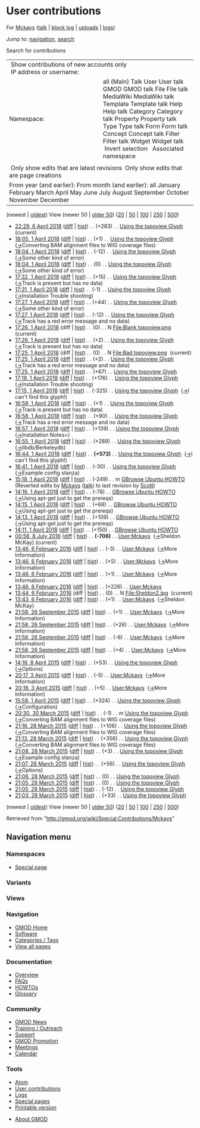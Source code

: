 <div id="mw-page-base" class="noprint">

</div>

<div id="mw-head-base" class="noprint">

</div>

<div id="content" class="mw-body" role="main">

<span id="top"></span>

<div id="mw-js-message" style="display:none;">

</div>



# <span dir="auto">User contributions</span>

<div id="bodyContent">

<div id="contentSub">

For [Mckays](/wiki/User:Mckays "User:Mckays") (<a
href="/mediawiki/index.php?title=User_talk:Mckays&amp;action=edit&amp;redlink=1"
class="new" title="User talk:Mckays (page does not exist)">talk</a> \|
[block
log](/mediawiki/index.php?title=Special:Log/block&page=User%3AMckays "Special:Log/block")
\| [uploads](/wiki/Special:ListFiles/Mckays "Special:ListFiles/Mckays")
\| [logs](/wiki/Special:Log/Mckays "Special:Log/Mckays"))

</div>

<div id="jump-to-nav" class="mw-jump">

Jump to: [navigation](#mw-navigation), [search](#p-search)

</div>

<div id="mw-content-text">

Search for contributions

<table class="mw-contributions-table">
<colgroup>
<col style="width: 50%" />
<col style="width: 50%" />
</colgroup>
<tbody>
<tr class="odd">
<td colspan="2"> Show contributions of new accounts only<br />
 IP address or username:</td>
</tr>
<tr class="even">
<td class="mw-label">Namespace:</td>
<td>all (Main) Talk User User talk GMOD GMOD talk File File talk
MediaWiki MediaWiki talk Template Template talk Help Help talk Category
Category talk Property Property talk Type Type talk Form Form talk
Concept Concept talk Filter Filter talk Widget Widget talk  
 Invert selection 
 Associated namespace </td>
</tr>
<tr class="odd">
<td colspan="2"></td>
</tr>
<tr class="even">
<td colspan="2"> Only show edits that are latest revisions
 Only show edits that are page creations</td>
</tr>
<tr class="odd">
<td colspan="2">From year (and earlier): From month (and earlier): all
January February March April May June July August September October
November December</td>
</tr>
</tbody>
</table>

(newest \| <a
href="/mediawiki/index.php?title=Special:Contributions/Mckays&amp;dir=prev&amp;target=Mckays"
class="mw-lastlink" rel="last"
title="Special:Contributions/Mckays">oldest</a>) View (newer 50 \| <a
href="/mediawiki/index.php?title=Special:Contributions/Mckays&amp;offset=20150328210333&amp;target=Mckays"
class="mw-nextlink" rel="next"
title="Special:Contributions/Mckays">older 50</a>) (<a
href="/mediawiki/index.php?title=Special:Contributions/Mckays&amp;offset=&amp;limit=20&amp;target=Mckays"
class="mw-numlink" title="Special:Contributions/Mckays">20</a> \| <a
href="/mediawiki/index.php?title=Special:Contributions/Mckays&amp;offset=&amp;limit=50&amp;target=Mckays"
class="mw-numlink" title="Special:Contributions/Mckays">50</a> \| <a
href="/mediawiki/index.php?title=Special:Contributions/Mckays&amp;offset=&amp;limit=100&amp;target=Mckays"
class="mw-numlink" title="Special:Contributions/Mckays">100</a> \| <a
href="/mediawiki/index.php?title=Special:Contributions/Mckays&amp;offset=&amp;limit=250&amp;target=Mckays"
class="mw-numlink" title="Special:Contributions/Mckays">250</a> \| <a
href="/mediawiki/index.php?title=Special:Contributions/Mckays&amp;offset=&amp;limit=500&amp;target=Mckays"
class="mw-numlink" title="Special:Contributions/Mckays">500</a>)

- <a
  href="/mediawiki/index.php?title=Using_the_topoview_Glyph&amp;oldid=27656"
  class="mw-changeslist-date" title="Using the topoview Glyph">22:29, 6
  April 2018</a>
  ([diff](/mediawiki/index.php?title=Using_the_topoview_Glyph&diff=prev&oldid=27656 "Using the topoview Glyph")
  \|
  [hist](/mediawiki/index.php?title=Using_the_topoview_Glyph&action=history "Using the topoview Glyph"))
  <span class="mw-changeslist-separator">. .</span>
  <span class="mw-plusminus-pos" dir="ltr"
  title="62,887 bytes after change">(+283)</span>‎
  <span class="mw-changeslist-separator">. .</span>
  <a href="/wiki/Using_the_topoview_Glyph" class="mw-contributions-title"
  title="Using the topoview Glyph">Using the topoview Glyph</a> ‎
  <span class="mw-uctop">(current)</span>
- <a
  href="/mediawiki/index.php?title=Using_the_topoview_Glyph&amp;oldid=27655"
  class="mw-changeslist-date" title="Using the topoview Glyph">18:05, 1
  April 2018</a>
  ([diff](/mediawiki/index.php?title=Using_the_topoview_Glyph&diff=prev&oldid=27655 "Using the topoview Glyph")
  \|
  [hist](/mediawiki/index.php?title=Using_the_topoview_Glyph&action=history "Using the topoview Glyph"))
  <span class="mw-changeslist-separator">. .</span>
  <span class="mw-plusminus-pos" dir="ltr"
  title="62,604 bytes after change">(+1)</span>‎
  <span class="mw-changeslist-separator">. .</span>
  <a href="/wiki/Using_the_topoview_Glyph" class="mw-contributions-title"
  title="Using the topoview Glyph">Using the topoview Glyph</a> ‎
  <span class="comment">([→](/wiki/Using_the_topoview_Glyph#Converting_BAM_alignment_files_to_WIG_coverage_files "Using the topoview Glyph")‎<span dir="auto"><span class="autocomment">Converting
  BAM alignment files to WIG coverage files</span></span>)</span>
- <a
  href="/mediawiki/index.php?title=Using_the_topoview_Glyph&amp;oldid=27654"
  class="mw-changeslist-date" title="Using the topoview Glyph">18:04, 1
  April 2018</a>
  ([diff](/mediawiki/index.php?title=Using_the_topoview_Glyph&diff=prev&oldid=27654 "Using the topoview Glyph")
  \|
  [hist](/mediawiki/index.php?title=Using_the_topoview_Glyph&action=history "Using the topoview Glyph"))
  <span class="mw-changeslist-separator">. .</span>
  <span class="mw-plusminus-neg" dir="ltr"
  title="62,603 bytes after change">(-12)</span>‎
  <span class="mw-changeslist-separator">. .</span>
  <a href="/wiki/Using_the_topoview_Glyph" class="mw-contributions-title"
  title="Using the topoview Glyph">Using the topoview Glyph</a> ‎
  <span class="comment">([→](/wiki/Using_the_topoview_Glyph#Some_other_kind_of_error "Using the topoview Glyph")‎<span dir="auto"><span class="autocomment">Some
  other kind of error</span></span>)</span>
- <a
  href="/mediawiki/index.php?title=Using_the_topoview_Glyph&amp;oldid=27653"
  class="mw-changeslist-date" title="Using the topoview Glyph">18:04, 1
  April 2018</a>
  ([diff](/mediawiki/index.php?title=Using_the_topoview_Glyph&diff=prev&oldid=27653 "Using the topoview Glyph")
  \|
  [hist](/mediawiki/index.php?title=Using_the_topoview_Glyph&action=history "Using the topoview Glyph"))
  <span class="mw-changeslist-separator">. .</span>
  <span class="mw-plusminus-null" dir="ltr"
  title="62,615 bytes after change">(0)</span>‎
  <span class="mw-changeslist-separator">. .</span>
  <a href="/wiki/Using_the_topoview_Glyph" class="mw-contributions-title"
  title="Using the topoview Glyph">Using the topoview Glyph</a> ‎
  <span class="comment">([→](/wiki/Using_the_topoview_Glyph#Some_other_kind_of_error "Using the topoview Glyph")‎<span dir="auto"><span class="autocomment">Some
  other kind of error</span></span>)</span>
- <a
  href="/mediawiki/index.php?title=Using_the_topoview_Glyph&amp;oldid=27652"
  class="mw-changeslist-date" title="Using the topoview Glyph">17:32, 1
  April 2018</a>
  ([diff](/mediawiki/index.php?title=Using_the_topoview_Glyph&diff=prev&oldid=27652 "Using the topoview Glyph")
  \|
  [hist](/mediawiki/index.php?title=Using_the_topoview_Glyph&action=history "Using the topoview Glyph"))
  <span class="mw-changeslist-separator">. .</span>
  <span class="mw-plusminus-pos" dir="ltr"
  title="62,615 bytes after change">(+15)</span>‎
  <span class="mw-changeslist-separator">. .</span>
  <a href="/wiki/Using_the_topoview_Glyph" class="mw-contributions-title"
  title="Using the topoview Glyph">Using the topoview Glyph</a> ‎
  <span class="comment">([→](/wiki/Using_the_topoview_Glyph#Track_is_present_but_has_no_data "Using the topoview Glyph")‎<span dir="auto"><span class="autocomment">Track
  is present but has no data</span></span>)</span>
- <a
  href="/mediawiki/index.php?title=Using_the_topoview_Glyph&amp;oldid=27651"
  class="mw-changeslist-date" title="Using the topoview Glyph">17:31, 1
  April 2018</a>
  ([diff](/mediawiki/index.php?title=Using_the_topoview_Glyph&diff=prev&oldid=27651 "Using the topoview Glyph")
  \|
  [hist](/mediawiki/index.php?title=Using_the_topoview_Glyph&action=history "Using the topoview Glyph"))
  <span class="mw-changeslist-separator">. .</span>
  <span class="mw-plusminus-neg" dir="ltr"
  title="62,600 bytes after change">(-1)</span>‎
  <span class="mw-changeslist-separator">. .</span>
  <a href="/wiki/Using_the_topoview_Glyph" class="mw-contributions-title"
  title="Using the topoview Glyph">Using the topoview Glyph</a> ‎
  <span class="comment">([→](/wiki/Using_the_topoview_Glyph#Installation_Trouble_shooting "Using the topoview Glyph")‎<span dir="auto"><span class="autocomment">Installation
  Trouble shooting</span></span>)</span>
- <a
  href="/mediawiki/index.php?title=Using_the_topoview_Glyph&amp;oldid=27650"
  class="mw-changeslist-date" title="Using the topoview Glyph">17:27, 1
  April 2018</a>
  ([diff](/mediawiki/index.php?title=Using_the_topoview_Glyph&diff=prev&oldid=27650 "Using the topoview Glyph")
  \|
  [hist](/mediawiki/index.php?title=Using_the_topoview_Glyph&action=history "Using the topoview Glyph"))
  <span class="mw-changeslist-separator">. .</span>
  <span class="mw-plusminus-pos" dir="ltr"
  title="62,601 bytes after change">(+44)</span>‎
  <span class="mw-changeslist-separator">. .</span>
  <a href="/wiki/Using_the_topoview_Glyph" class="mw-contributions-title"
  title="Using the topoview Glyph">Using the topoview Glyph</a> ‎
  <span class="comment">([→](/wiki/Using_the_topoview_Glyph#Some_other_kind_of_error "Using the topoview Glyph")‎<span dir="auto"><span class="autocomment">Some
  other kind of error</span></span>)</span>
- <a
  href="/mediawiki/index.php?title=Using_the_topoview_Glyph&amp;oldid=27649"
  class="mw-changeslist-date" title="Using the topoview Glyph">17:27, 1
  April 2018</a>
  ([diff](/mediawiki/index.php?title=Using_the_topoview_Glyph&diff=prev&oldid=27649 "Using the topoview Glyph")
  \|
  [hist](/mediawiki/index.php?title=Using_the_topoview_Glyph&action=history "Using the topoview Glyph"))
  <span class="mw-changeslist-separator">. .</span>
  <span class="mw-plusminus-neg" dir="ltr"
  title="62,557 bytes after change">(-12)</span>‎
  <span class="mw-changeslist-separator">. .</span>
  <a href="/wiki/Using_the_topoview_Glyph" class="mw-contributions-title"
  title="Using the topoview Glyph">Using the topoview Glyph</a> ‎
  <span class="comment">([→](/wiki/Using_the_topoview_Glyph#Track_has_a_red_error_message_and_no_data "Using the topoview Glyph")‎<span dir="auto"><span class="autocomment">Track
  has a red error message and no data</span></span>)</span>
- <a
  href="/mediawiki/index.php?title=File:Blank_topoview.png&amp;oldid=27648"
  class="mw-changeslist-date" title="File:Blank topoview.png">17:26, 1
  April 2018</a> (diff \|
  [hist](/mediawiki/index.php?title=File:Blank_topoview.png&action=history "File:Blank topoview.png"))
  <span class="mw-changeslist-separator">. .</span>
  <span class="mw-plusminus-null" dir="ltr"
  title="0 bytes after change">(0)</span>‎
  <span class="mw-changeslist-separator">. .</span> N
  <a href="/wiki/File:Blank_topoview.png" class="mw-contributions-title"
  title="File:Blank topoview.png">File:Blank topoview.png</a> ‎
  <span class="mw-uctop">(current)</span>
- <a
  href="/mediawiki/index.php?title=Using_the_topoview_Glyph&amp;oldid=27647"
  class="mw-changeslist-date" title="Using the topoview Glyph">17:26, 1
  April 2018</a>
  ([diff](/mediawiki/index.php?title=Using_the_topoview_Glyph&diff=prev&oldid=27647 "Using the topoview Glyph")
  \|
  [hist](/mediawiki/index.php?title=Using_the_topoview_Glyph&action=history "Using the topoview Glyph"))
  <span class="mw-changeslist-separator">. .</span>
  <span class="mw-plusminus-pos" dir="ltr"
  title="62,569 bytes after change">(+2)</span>‎
  <span class="mw-changeslist-separator">. .</span>
  <a href="/wiki/Using_the_topoview_Glyph" class="mw-contributions-title"
  title="Using the topoview Glyph">Using the topoview Glyph</a> ‎
  <span class="comment">([→](/wiki/Using_the_topoview_Glyph#Track_is_present_but_has_no_data "Using the topoview Glyph")‎<span dir="auto"><span class="autocomment">Track
  is present but has no data</span></span>)</span>
- <a
  href="/mediawiki/index.php?title=File:Bad_topoview.png&amp;oldid=27646"
  class="mw-changeslist-date" title="File:Bad topoview.png">17:25, 1 April
  2018</a> (diff \|
  [hist](/mediawiki/index.php?title=File:Bad_topoview.png&action=history "File:Bad topoview.png"))
  <span class="mw-changeslist-separator">. .</span>
  <span class="mw-plusminus-null" dir="ltr"
  title="0 bytes after change">(0)</span>‎
  <span class="mw-changeslist-separator">. .</span> N
  <a href="/wiki/File:Bad_topoview.png" class="mw-contributions-title"
  title="File:Bad topoview.png">File:Bad topoview.png</a> ‎
  <span class="mw-uctop">(current)</span>
- <a
  href="/mediawiki/index.php?title=Using_the_topoview_Glyph&amp;oldid=27645"
  class="mw-changeslist-date" title="Using the topoview Glyph">17:25, 1
  April 2018</a>
  ([diff](/mediawiki/index.php?title=Using_the_topoview_Glyph&diff=prev&oldid=27645 "Using the topoview Glyph")
  \|
  [hist](/mediawiki/index.php?title=Using_the_topoview_Glyph&action=history "Using the topoview Glyph"))
  <span class="mw-changeslist-separator">. .</span>
  <span class="mw-plusminus-pos" dir="ltr"
  title="62,567 bytes after change">(+2)</span>‎
  <span class="mw-changeslist-separator">. .</span>
  <a href="/wiki/Using_the_topoview_Glyph" class="mw-contributions-title"
  title="Using the topoview Glyph">Using the topoview Glyph</a> ‎
  <span class="comment">([→](/wiki/Using_the_topoview_Glyph#Track_has_a_red_error_message_and_no_data "Using the topoview Glyph")‎<span dir="auto"><span class="autocomment">Track
  has a red error message and no data</span></span>)</span>
- <a
  href="/mediawiki/index.php?title=Using_the_topoview_Glyph&amp;oldid=27644"
  class="mw-changeslist-date" title="Using the topoview Glyph">17:25, 1
  April 2018</a>
  ([diff](/mediawiki/index.php?title=Using_the_topoview_Glyph&diff=prev&oldid=27644 "Using the topoview Glyph")
  \|
  [hist](/mediawiki/index.php?title=Using_the_topoview_Glyph&action=history "Using the topoview Glyph"))
  <span class="mw-changeslist-separator">. .</span>
  <span class="mw-plusminus-pos" dir="ltr"
  title="62,565 bytes after change">(+67)</span>‎
  <span class="mw-changeslist-separator">. .</span>
  <a href="/wiki/Using_the_topoview_Glyph" class="mw-contributions-title"
  title="Using the topoview Glyph">Using the topoview Glyph</a> ‎
- <a
  href="/mediawiki/index.php?title=Using_the_topoview_Glyph&amp;oldid=27643"
  class="mw-changeslist-date" title="Using the topoview Glyph">17:19, 1
  April 2018</a>
  ([diff](/mediawiki/index.php?title=Using_the_topoview_Glyph&diff=prev&oldid=27643 "Using the topoview Glyph")
  \|
  [hist](/mediawiki/index.php?title=Using_the_topoview_Glyph&action=history "Using the topoview Glyph"))
  <span class="mw-changeslist-separator">. .</span>
  <span class="mw-plusminus-pos" dir="ltr"
  title="62,498 bytes after change">(+176)</span>‎
  <span class="mw-changeslist-separator">. .</span>
  <a href="/wiki/Using_the_topoview_Glyph" class="mw-contributions-title"
  title="Using the topoview Glyph">Using the topoview Glyph</a> ‎
  <span class="comment">([→](/wiki/Using_the_topoview_Glyph#Installation_Trouble_shooting "Using the topoview Glyph")‎<span dir="auto"><span class="autocomment">Installation
  Trouble shooting</span></span>)</span>
- <a
  href="/mediawiki/index.php?title=Using_the_topoview_Glyph&amp;oldid=27642"
  class="mw-changeslist-date" title="Using the topoview Glyph">17:15, 1
  April 2018</a>
  ([diff](/mediawiki/index.php?title=Using_the_topoview_Glyph&diff=prev&oldid=27642 "Using the topoview Glyph")
  \|
  [hist](/mediawiki/index.php?title=Using_the_topoview_Glyph&action=history "Using the topoview Glyph"))
  <span class="mw-changeslist-separator">. .</span>
  <span class="mw-plusminus-neg" dir="ltr"
  title="62,322 bytes after change">(-325)</span>‎
  <span class="mw-changeslist-separator">. .</span>
  <a href="/wiki/Using_the_topoview_Glyph" class="mw-contributions-title"
  title="Using the topoview Glyph">Using the topoview Glyph</a> ‎
  <span class="comment">([→](/wiki/Using_the_topoview_Glyph#I_can.27t_find_this_glyph.21 "Using the topoview Glyph")‎<span dir="auto"><span class="autocomment">I
  can't find this glyph!</span></span>)</span>
- <a
  href="/mediawiki/index.php?title=Using_the_topoview_Glyph&amp;oldid=27641"
  class="mw-changeslist-date" title="Using the topoview Glyph">16:59, 1
  April 2018</a>
  ([diff](/mediawiki/index.php?title=Using_the_topoview_Glyph&diff=prev&oldid=27641 "Using the topoview Glyph")
  \|
  [hist](/mediawiki/index.php?title=Using_the_topoview_Glyph&action=history "Using the topoview Glyph"))
  <span class="mw-changeslist-separator">. .</span>
  <span class="mw-plusminus-pos" dir="ltr"
  title="62,647 bytes after change">(+1)</span>‎
  <span class="mw-changeslist-separator">. .</span>
  <a href="/wiki/Using_the_topoview_Glyph" class="mw-contributions-title"
  title="Using the topoview Glyph">Using the topoview Glyph</a> ‎
  <span class="comment">([→](/wiki/Using_the_topoview_Glyph#Track_is_present_but_has_no_data "Using the topoview Glyph")‎<span dir="auto"><span class="autocomment">Track
  is present but has no data</span></span>)</span>
- <a
  href="/mediawiki/index.php?title=Using_the_topoview_Glyph&amp;oldid=27640"
  class="mw-changeslist-date" title="Using the topoview Glyph">16:58, 1
  April 2018</a>
  ([diff](/mediawiki/index.php?title=Using_the_topoview_Glyph&diff=prev&oldid=27640 "Using the topoview Glyph")
  \|
  [hist](/mediawiki/index.php?title=Using_the_topoview_Glyph&action=history "Using the topoview Glyph"))
  <span class="mw-changeslist-separator">. .</span>
  <span class="mw-plusminus-pos" dir="ltr"
  title="62,646 bytes after change">(+90)</span>‎
  <span class="mw-changeslist-separator">. .</span>
  <a href="/wiki/Using_the_topoview_Glyph" class="mw-contributions-title"
  title="Using the topoview Glyph">Using the topoview Glyph</a> ‎
  <span class="comment">([→](/wiki/Using_the_topoview_Glyph#Track_has_a_red_error_message_and_no_data "Using the topoview Glyph")‎<span dir="auto"><span class="autocomment">Track
  has a red error message and no data</span></span>)</span>
- <a
  href="/mediawiki/index.php?title=Using_the_topoview_Glyph&amp;oldid=27639"
  class="mw-changeslist-date" title="Using the topoview Glyph">16:57, 1
  April 2018</a>
  ([diff](/mediawiki/index.php?title=Using_the_topoview_Glyph&diff=prev&oldid=27639 "Using the topoview Glyph")
  \|
  [hist](/mediawiki/index.php?title=Using_the_topoview_Glyph&action=history "Using the topoview Glyph"))
  <span class="mw-changeslist-separator">. .</span>
  <span class="mw-plusminus-pos" dir="ltr"
  title="62,556 bytes after change">(+139)</span>‎
  <span class="mw-changeslist-separator">. .</span>
  <a href="/wiki/Using_the_topoview_Glyph" class="mw-contributions-title"
  title="Using the topoview Glyph">Using the topoview Glyph</a> ‎
  <span class="comment">([→](/wiki/Using_the_topoview_Glyph#Installation_Notes.3D "Using the topoview Glyph")‎<span dir="auto"><span class="autocomment">Installation
  Notes=</span></span>)</span>
- <a
  href="/mediawiki/index.php?title=Using_the_topoview_Glyph&amp;oldid=27638"
  class="mw-changeslist-date" title="Using the topoview Glyph">16:55, 1
  April 2018</a>
  ([diff](/mediawiki/index.php?title=Using_the_topoview_Glyph&diff=prev&oldid=27638 "Using the topoview Glyph")
  \|
  [hist](/mediawiki/index.php?title=Using_the_topoview_Glyph&action=history "Using the topoview Glyph"))
  <span class="mw-changeslist-separator">. .</span>
  <span class="mw-plusminus-pos" dir="ltr"
  title="62,417 bytes after change">(+289)</span>‎
  <span class="mw-changeslist-separator">. .</span>
  <a href="/wiki/Using_the_topoview_Glyph" class="mw-contributions-title"
  title="Using the topoview Glyph">Using the topoview Glyph</a> ‎
  <span class="comment">([→](/wiki/Using_the_topoview_Glyph#libdb.2FBerkeleydb "Using the topoview Glyph")‎<span dir="auto"><span class="autocomment">libdb/Berkeleydb</span></span>)</span>
- <a
  href="/mediawiki/index.php?title=Using_the_topoview_Glyph&amp;oldid=27637"
  class="mw-changeslist-date" title="Using the topoview Glyph">16:44, 1
  April 2018</a>
  ([diff](/mediawiki/index.php?title=Using_the_topoview_Glyph&diff=prev&oldid=27637 "Using the topoview Glyph")
  \|
  [hist](/mediawiki/index.php?title=Using_the_topoview_Glyph&action=history "Using the topoview Glyph"))
  <span class="mw-changeslist-separator">. .</span> **(+573)**‎
  <span class="mw-changeslist-separator">. .</span>
  <a href="/wiki/Using_the_topoview_Glyph" class="mw-contributions-title"
  title="Using the topoview Glyph">Using the topoview Glyph</a> ‎
  <span class="comment">([→](/wiki/Using_the_topoview_Glyph#I_can.27t_find_this_glyph.21 "Using the topoview Glyph")‎<span dir="auto"><span class="autocomment">I
  can't find this glyph!</span></span>)</span>
- <a
  href="/mediawiki/index.php?title=Using_the_topoview_Glyph&amp;oldid=27636"
  class="mw-changeslist-date" title="Using the topoview Glyph">16:41, 1
  April 2018</a>
  ([diff](/mediawiki/index.php?title=Using_the_topoview_Glyph&diff=prev&oldid=27636 "Using the topoview Glyph")
  \|
  [hist](/mediawiki/index.php?title=Using_the_topoview_Glyph&action=history "Using the topoview Glyph"))
  <span class="mw-changeslist-separator">. .</span>
  <span class="mw-plusminus-neg" dir="ltr"
  title="61,555 bytes after change">(-30)</span>‎
  <span class="mw-changeslist-separator">. .</span>
  <a href="/wiki/Using_the_topoview_Glyph" class="mw-contributions-title"
  title="Using the topoview Glyph">Using the topoview Glyph</a> ‎
  <span class="comment">([→](/wiki/Using_the_topoview_Glyph#Example_config_stanza "Using the topoview Glyph")‎<span dir="auto"><span class="autocomment">Example
  config stanza</span></span>)</span>
- <a
  href="/mediawiki/index.php?title=GBrowse_Ubuntu_HOWTO&amp;oldid=27635"
  class="mw-changeslist-date" title="GBrowse Ubuntu HOWTO">15:18, 1 April
  2018</a>
  ([diff](/mediawiki/index.php?title=GBrowse_Ubuntu_HOWTO&diff=prev&oldid=27635 "GBrowse Ubuntu HOWTO")
  \|
  [hist](/mediawiki/index.php?title=GBrowse_Ubuntu_HOWTO&action=history "GBrowse Ubuntu HOWTO"))
  <span class="mw-changeslist-separator">. .</span>
  <span class="mw-plusminus-neg" dir="ltr"
  title="7,741 bytes after change">(-249)</span>‎
  <span class="mw-changeslist-separator">. .</span> m
  <a href="/wiki/GBrowse_Ubuntu_HOWTO" class="mw-contributions-title"
  title="GBrowse Ubuntu HOWTO">GBrowse Ubuntu HOWTO</a> ‎
  <span class="comment">(Reverted edits by
  [Mckays](/wiki/Special:Contributions/Mckays "Special:Contributions/Mckays")
  (<a
  href="/mediawiki/index.php?title=User_talk:Mckays&amp;action=edit&amp;redlink=1"
  class="new" title="User talk:Mckays (page does not exist)">talk</a>)
  to last revision by [Scott](/wiki/User:Scott "User:Scott"))</span>
- <a
  href="/mediawiki/index.php?title=GBrowse_Ubuntu_HOWTO&amp;oldid=27634"
  class="mw-changeslist-date" title="GBrowse Ubuntu HOWTO">14:16, 1 April
  2018</a>
  ([diff](/mediawiki/index.php?title=GBrowse_Ubuntu_HOWTO&diff=prev&oldid=27634 "GBrowse Ubuntu HOWTO")
  \|
  [hist](/mediawiki/index.php?title=GBrowse_Ubuntu_HOWTO&action=history "GBrowse Ubuntu HOWTO"))
  <span class="mw-changeslist-separator">. .</span>
  <span class="mw-plusminus-neg" dir="ltr"
  title="7,990 bytes after change">(-78)</span>‎
  <span class="mw-changeslist-separator">. .</span>
  <a href="/wiki/GBrowse_Ubuntu_HOWTO" class="mw-contributions-title"
  title="GBrowse Ubuntu HOWTO">GBrowse Ubuntu HOWTO</a> ‎
  <span class="comment">([→](/wiki/GBrowse_Ubuntu_HOWTO#Using_apt-get_just_to_get_the_prereqs "GBrowse Ubuntu HOWTO")‎<span dir="auto"><span class="autocomment">Using
  apt-get just to get the prereqs</span></span>)</span>
- <a
  href="/mediawiki/index.php?title=GBrowse_Ubuntu_HOWTO&amp;oldid=27633"
  class="mw-changeslist-date" title="GBrowse Ubuntu HOWTO">14:15, 1 April
  2018</a>
  ([diff](/mediawiki/index.php?title=GBrowse_Ubuntu_HOWTO&diff=prev&oldid=27633 "GBrowse Ubuntu HOWTO")
  \|
  [hist](/mediawiki/index.php?title=GBrowse_Ubuntu_HOWTO&action=history "GBrowse Ubuntu HOWTO"))
  <span class="mw-changeslist-separator">. .</span>
  <span class="mw-plusminus-pos" dir="ltr"
  title="8,068 bytes after change">(+68)</span>‎
  <span class="mw-changeslist-separator">. .</span>
  <a href="/wiki/GBrowse_Ubuntu_HOWTO" class="mw-contributions-title"
  title="GBrowse Ubuntu HOWTO">GBrowse Ubuntu HOWTO</a> ‎
  <span class="comment">([→](/wiki/GBrowse_Ubuntu_HOWTO#Using_apt-get_just_to_get_the_prereqs "GBrowse Ubuntu HOWTO")‎<span dir="auto"><span class="autocomment">Using
  apt-get just to get the prereqs</span></span>)</span>
- <a
  href="/mediawiki/index.php?title=GBrowse_Ubuntu_HOWTO&amp;oldid=27632"
  class="mw-changeslist-date" title="GBrowse Ubuntu HOWTO">14:13, 1 April
  2018</a>
  ([diff](/mediawiki/index.php?title=GBrowse_Ubuntu_HOWTO&diff=prev&oldid=27632 "GBrowse Ubuntu HOWTO")
  \|
  [hist](/mediawiki/index.php?title=GBrowse_Ubuntu_HOWTO&action=history "GBrowse Ubuntu HOWTO"))
  <span class="mw-changeslist-separator">. .</span>
  <span class="mw-plusminus-pos" dir="ltr"
  title="8,000 bytes after change">(+109)</span>‎
  <span class="mw-changeslist-separator">. .</span>
  <a href="/wiki/GBrowse_Ubuntu_HOWTO" class="mw-contributions-title"
  title="GBrowse Ubuntu HOWTO">GBrowse Ubuntu HOWTO</a> ‎
  <span class="comment">([→](/wiki/GBrowse_Ubuntu_HOWTO#Using_apt-get_just_to_get_the_prereqs "GBrowse Ubuntu HOWTO")‎<span dir="auto"><span class="autocomment">Using
  apt-get just to get the prereqs</span></span>)</span>
- <a
  href="/mediawiki/index.php?title=GBrowse_Ubuntu_HOWTO&amp;oldid=27631"
  class="mw-changeslist-date" title="GBrowse Ubuntu HOWTO">14:11, 1 April
  2018</a>
  ([diff](/mediawiki/index.php?title=GBrowse_Ubuntu_HOWTO&diff=prev&oldid=27631 "GBrowse Ubuntu HOWTO")
  \|
  [hist](/mediawiki/index.php?title=GBrowse_Ubuntu_HOWTO&action=history "GBrowse Ubuntu HOWTO"))
  <span class="mw-changeslist-separator">. .</span>
  <span class="mw-plusminus-pos" dir="ltr"
  title="7,891 bytes after change">(+150)</span>‎
  <span class="mw-changeslist-separator">. .</span>
  <a href="/wiki/GBrowse_Ubuntu_HOWTO" class="mw-contributions-title"
  title="GBrowse Ubuntu HOWTO">GBrowse Ubuntu HOWTO</a> ‎
- <a href="/mediawiki/index.php?title=User:Mckays&amp;oldid=27229"
  class="mw-changeslist-date" title="User:Mckays">00:58, 8 July 2016</a>
  ([diff](/mediawiki/index.php?title=User:Mckays&diff=prev&oldid=27229 "User:Mckays")
  \|
  [hist](/mediawiki/index.php?title=User:Mckays&action=history "User:Mckays"))
  <span class="mw-changeslist-separator">. .</span> **(-706)**‎
  <span class="mw-changeslist-separator">. .</span>
  <a href="/wiki/User:Mckays" class="mw-contributions-title"
  title="User:Mckays">User:Mckays</a> ‎
  <span class="comment">([→](/wiki/User:Mckays#Sheldon_McKay "User:Mckays")‎<span dir="auto"><span class="autocomment">Sheldon
  McKay</span></span>)</span> <span class="mw-uctop">(current)</span>
- <a href="/mediawiki/index.php?title=User:Mckays&amp;oldid=26859"
  class="mw-changeslist-date" title="User:Mckays">13:46, 6 February
  2016</a>
  ([diff](/mediawiki/index.php?title=User:Mckays&diff=prev&oldid=26859 "User:Mckays")
  \|
  [hist](/mediawiki/index.php?title=User:Mckays&action=history "User:Mckays"))
  <span class="mw-changeslist-separator">. .</span>
  <span class="mw-plusminus-neg" dir="ltr"
  title="2,998 bytes after change">(-3)</span>‎
  <span class="mw-changeslist-separator">. .</span>
  <a href="/wiki/User:Mckays" class="mw-contributions-title"
  title="User:Mckays">User:Mckays</a> ‎
  <span class="comment">([→](/wiki/User:Mckays#More_Information "User:Mckays")‎<span dir="auto"><span class="autocomment">More
  Information</span></span>)</span>
- <a href="/mediawiki/index.php?title=User:Mckays&amp;oldid=26858"
  class="mw-changeslist-date" title="User:Mckays">13:46, 6 February
  2016</a>
  ([diff](/mediawiki/index.php?title=User:Mckays&diff=prev&oldid=26858 "User:Mckays")
  \|
  [hist](/mediawiki/index.php?title=User:Mckays&action=history "User:Mckays"))
  <span class="mw-changeslist-separator">. .</span>
  <span class="mw-plusminus-pos" dir="ltr"
  title="3,001 bytes after change">(+5)</span>‎
  <span class="mw-changeslist-separator">. .</span>
  <a href="/wiki/User:Mckays" class="mw-contributions-title"
  title="User:Mckays">User:Mckays</a> ‎
  <span class="comment">([→](/wiki/User:Mckays#More_Information "User:Mckays")‎<span dir="auto"><span class="autocomment">More
  Information</span></span>)</span>
- <a href="/mediawiki/index.php?title=User:Mckays&amp;oldid=26857"
  class="mw-changeslist-date" title="User:Mckays">13:46, 6 February
  2016</a>
  ([diff](/mediawiki/index.php?title=User:Mckays&diff=prev&oldid=26857 "User:Mckays")
  \|
  [hist](/mediawiki/index.php?title=User:Mckays&action=history "User:Mckays"))
  <span class="mw-changeslist-separator">. .</span>
  <span class="mw-plusminus-pos" dir="ltr"
  title="2,996 bytes after change">(+1)</span>‎
  <span class="mw-changeslist-separator">. .</span>
  <a href="/wiki/User:Mckays" class="mw-contributions-title"
  title="User:Mckays">User:Mckays</a> ‎
  <span class="comment">([→](/wiki/User:Mckays#More_Information "User:Mckays")‎<span dir="auto"><span class="autocomment">More
  Information</span></span>)</span>
- <a href="/mediawiki/index.php?title=User:Mckays&amp;oldid=26856"
  class="mw-changeslist-date" title="User:Mckays">13:46, 6 February
  2016</a>
  ([diff](/mediawiki/index.php?title=User:Mckays&diff=prev&oldid=26856 "User:Mckays")
  \|
  [hist](/mediawiki/index.php?title=User:Mckays&action=history "User:Mckays"))
  <span class="mw-changeslist-separator">. .</span>
  <span class="mw-plusminus-pos" dir="ltr"
  title="2,995 bytes after change">(+226)</span>‎
  <span class="mw-changeslist-separator">. .</span>
  <a href="/wiki/User:Mckays" class="mw-contributions-title"
  title="User:Mckays">User:Mckays</a> ‎
- <a href="/mediawiki/index.php?title=File:Sheldon2.jpg&amp;oldid=26855"
  class="mw-changeslist-date" title="File:Sheldon2.jpg">13:44, 6 February
  2016</a> (diff \|
  [hist](/mediawiki/index.php?title=File:Sheldon2.jpg&action=history "File:Sheldon2.jpg"))
  <span class="mw-changeslist-separator">. .</span>
  <span class="mw-plusminus-null" dir="ltr"
  title="0 bytes after change">(0)</span>‎
  <span class="mw-changeslist-separator">. .</span> N
  <a href="/wiki/File:Sheldon2.jpg" class="mw-contributions-title"
  title="File:Sheldon2.jpg">File:Sheldon2.jpg</a> ‎
  <span class="mw-uctop">(current)</span>
- <a href="/mediawiki/index.php?title=User:Mckays&amp;oldid=26854"
  class="mw-changeslist-date" title="User:Mckays">13:43, 6 February
  2016</a>
  ([diff](/mediawiki/index.php?title=User:Mckays&diff=prev&oldid=26854 "User:Mckays")
  \|
  [hist](/mediawiki/index.php?title=User:Mckays&action=history "User:Mckays"))
  <span class="mw-changeslist-separator">. .</span>
  <span class="mw-plusminus-pos" dir="ltr"
  title="2,769 bytes after change">(+1)</span>‎
  <span class="mw-changeslist-separator">. .</span>
  <a href="/wiki/User:Mckays" class="mw-contributions-title"
  title="User:Mckays">User:Mckays</a> ‎
  <span class="comment">([→](/wiki/User:Mckays#Sheldon_McKay "User:Mckays")‎<span dir="auto"><span class="autocomment">Sheldon
  McKay</span></span>)</span>
- <a href="/mediawiki/index.php?title=User:Mckays&amp;oldid=26770"
  class="mw-changeslist-date" title="User:Mckays">21:58, 26 September
  2015</a>
  ([diff](/mediawiki/index.php?title=User:Mckays&diff=prev&oldid=26770 "User:Mckays")
  \|
  [hist](/mediawiki/index.php?title=User:Mckays&action=history "User:Mckays"))
  <span class="mw-changeslist-separator">. .</span>
  <span class="mw-plusminus-pos" dir="ltr"
  title="2,768 bytes after change">(+1)</span>‎
  <span class="mw-changeslist-separator">. .</span>
  <a href="/wiki/User:Mckays" class="mw-contributions-title"
  title="User:Mckays">User:Mckays</a> ‎
  <span class="comment">([→](/wiki/User:Mckays#More_Information "User:Mckays")‎<span dir="auto"><span class="autocomment">More
  Information</span></span>)</span>
- <a href="/mediawiki/index.php?title=User:Mckays&amp;oldid=26769"
  class="mw-changeslist-date" title="User:Mckays">21:58, 26 September
  2015</a>
  ([diff](/mediawiki/index.php?title=User:Mckays&diff=prev&oldid=26769 "User:Mckays")
  \|
  [hist](/mediawiki/index.php?title=User:Mckays&action=history "User:Mckays"))
  <span class="mw-changeslist-separator">. .</span>
  <span class="mw-plusminus-pos" dir="ltr"
  title="2,767 bytes after change">(+26)</span>‎
  <span class="mw-changeslist-separator">. .</span>
  <a href="/wiki/User:Mckays" class="mw-contributions-title"
  title="User:Mckays">User:Mckays</a> ‎
  <span class="comment">([→](/wiki/User:Mckays#More_Information "User:Mckays")‎<span dir="auto"><span class="autocomment">More
  Information</span></span>)</span>
- <a href="/mediawiki/index.php?title=User:Mckays&amp;oldid=26768"
  class="mw-changeslist-date" title="User:Mckays">21:58, 26 September
  2015</a>
  ([diff](/mediawiki/index.php?title=User:Mckays&diff=prev&oldid=26768 "User:Mckays")
  \|
  [hist](/mediawiki/index.php?title=User:Mckays&action=history "User:Mckays"))
  <span class="mw-changeslist-separator">. .</span>
  <span class="mw-plusminus-neg" dir="ltr"
  title="2,741 bytes after change">(-6)</span>‎
  <span class="mw-changeslist-separator">. .</span>
  <a href="/wiki/User:Mckays" class="mw-contributions-title"
  title="User:Mckays">User:Mckays</a> ‎
  <span class="comment">([→](/wiki/User:Mckays#More_Information "User:Mckays")‎<span dir="auto"><span class="autocomment">More
  Information</span></span>)</span>
- <a href="/mediawiki/index.php?title=User:Mckays&amp;oldid=26767"
  class="mw-changeslist-date" title="User:Mckays">21:58, 26 September
  2015</a>
  ([diff](/mediawiki/index.php?title=User:Mckays&diff=prev&oldid=26767 "User:Mckays")
  \|
  [hist](/mediawiki/index.php?title=User:Mckays&action=history "User:Mckays"))
  <span class="mw-changeslist-separator">. .</span>
  <span class="mw-plusminus-pos" dir="ltr"
  title="2,747 bytes after change">(+4)</span>‎
  <span class="mw-changeslist-separator">. .</span>
  <a href="/wiki/User:Mckays" class="mw-contributions-title"
  title="User:Mckays">User:Mckays</a> ‎
  <span class="comment">([→](/wiki/User:Mckays#More_Information "User:Mckays")‎<span dir="auto"><span class="autocomment">More
  Information</span></span>)</span>
- <a
  href="/mediawiki/index.php?title=Using_the_topoview_Glyph&amp;oldid=26716"
  class="mw-changeslist-date" title="Using the topoview Glyph">14:16, 8
  April 2015</a>
  ([diff](/mediawiki/index.php?title=Using_the_topoview_Glyph&diff=prev&oldid=26716 "Using the topoview Glyph")
  \|
  [hist](/mediawiki/index.php?title=Using_the_topoview_Glyph&action=history "Using the topoview Glyph"))
  <span class="mw-changeslist-separator">. .</span>
  <span class="mw-plusminus-pos" dir="ltr"
  title="61,585 bytes after change">(+53)</span>‎
  <span class="mw-changeslist-separator">. .</span>
  <a href="/wiki/Using_the_topoview_Glyph" class="mw-contributions-title"
  title="Using the topoview Glyph">Using the topoview Glyph</a> ‎
  <span class="comment">([→](/wiki/Using_the_topoview_Glyph#Options "Using the topoview Glyph")‎<span dir="auto"><span class="autocomment">Options</span></span>)</span>
- <a href="/mediawiki/index.php?title=User:Mckays&amp;oldid=26713"
  class="mw-changeslist-date" title="User:Mckays">20:17, 3 April 2015</a>
  ([diff](/mediawiki/index.php?title=User:Mckays&diff=prev&oldid=26713 "User:Mckays")
  \|
  [hist](/mediawiki/index.php?title=User:Mckays&action=history "User:Mckays"))
  <span class="mw-changeslist-separator">. .</span>
  <span class="mw-plusminus-neg" dir="ltr"
  title="2,743 bytes after change">(-5)</span>‎
  <span class="mw-changeslist-separator">. .</span>
  <a href="/wiki/User:Mckays" class="mw-contributions-title"
  title="User:Mckays">User:Mckays</a> ‎
  <span class="comment">([→](/wiki/User:Mckays#More_Information "User:Mckays")‎<span dir="auto"><span class="autocomment">More
  Information</span></span>)</span>
- <a href="/mediawiki/index.php?title=User:Mckays&amp;oldid=26712"
  class="mw-changeslist-date" title="User:Mckays">20:16, 3 April 2015</a>
  ([diff](/mediawiki/index.php?title=User:Mckays&diff=prev&oldid=26712 "User:Mckays")
  \|
  [hist](/mediawiki/index.php?title=User:Mckays&action=history "User:Mckays"))
  <span class="mw-changeslist-separator">. .</span>
  <span class="mw-plusminus-pos" dir="ltr"
  title="2,748 bytes after change">(+5)</span>‎
  <span class="mw-changeslist-separator">. .</span>
  <a href="/wiki/User:Mckays" class="mw-contributions-title"
  title="User:Mckays">User:Mckays</a> ‎
  <span class="comment">([→](/wiki/User:Mckays#More_Information "User:Mckays")‎<span dir="auto"><span class="autocomment">More
  Information</span></span>)</span>
- <a
  href="/mediawiki/index.php?title=Using_the_topoview_Glyph&amp;oldid=26711"
  class="mw-changeslist-date" title="Using the topoview Glyph">15:58, 1
  April 2015</a>
  ([diff](/mediawiki/index.php?title=Using_the_topoview_Glyph&diff=prev&oldid=26711 "Using the topoview Glyph")
  \|
  [hist](/mediawiki/index.php?title=Using_the_topoview_Glyph&action=history "Using the topoview Glyph"))
  <span class="mw-changeslist-separator">. .</span>
  <span class="mw-plusminus-pos" dir="ltr"
  title="61,532 bytes after change">(+324)</span>‎
  <span class="mw-changeslist-separator">. .</span>
  <a href="/wiki/Using_the_topoview_Glyph" class="mw-contributions-title"
  title="Using the topoview Glyph">Using the topoview Glyph</a> ‎
  <span class="comment">([→](/wiki/Using_the_topoview_Glyph#Configuration "Using the topoview Glyph")‎<span dir="auto"><span class="autocomment">Configuration</span></span>)</span>
- <a
  href="/mediawiki/index.php?title=Using_the_topoview_Glyph&amp;oldid=26706"
  class="mw-changeslist-date" title="Using the topoview Glyph">20:30, 30
  March 2015</a>
  ([diff](/mediawiki/index.php?title=Using_the_topoview_Glyph&diff=prev&oldid=26706 "Using the topoview Glyph")
  \|
  [hist](/mediawiki/index.php?title=Using_the_topoview_Glyph&action=history "Using the topoview Glyph"))
  <span class="mw-changeslist-separator">. .</span>
  <span class="mw-plusminus-neg" dir="ltr"
  title="61,208 bytes after change">(-1)</span>‎
  <span class="mw-changeslist-separator">. .</span> m
  <a href="/wiki/Using_the_topoview_Glyph" class="mw-contributions-title"
  title="Using the topoview Glyph">Using the topoview Glyph</a> ‎
  <span class="comment">([→](/wiki/Using_the_topoview_Glyph#Converting_BAM_alignment_files_to_WIG_coverage_files "Using the topoview Glyph")‎<span dir="auto"><span class="autocomment">Converting
  BAM alignment files to WIG coverage files</span></span>)</span>
- <a
  href="/mediawiki/index.php?title=Using_the_topoview_Glyph&amp;oldid=26702"
  class="mw-changeslist-date" title="Using the topoview Glyph">21:16, 28
  March 2015</a>
  ([diff](/mediawiki/index.php?title=Using_the_topoview_Glyph&diff=prev&oldid=26702 "Using the topoview Glyph")
  \|
  [hist](/mediawiki/index.php?title=Using_the_topoview_Glyph&action=history "Using the topoview Glyph"))
  <span class="mw-changeslist-separator">. .</span>
  <span class="mw-plusminus-pos" dir="ltr"
  title="61,209 bytes after change">(+106)</span>‎
  <span class="mw-changeslist-separator">. .</span>
  <a href="/wiki/Using_the_topoview_Glyph" class="mw-contributions-title"
  title="Using the topoview Glyph">Using the topoview Glyph</a> ‎
  <span class="comment">([→](/wiki/Using_the_topoview_Glyph#Converting_BAM_alignment_files_to_WIG_coverage_files "Using the topoview Glyph")‎<span dir="auto"><span class="autocomment">Converting
  BAM alignment files to WIG coverage files</span></span>)</span>
- <a
  href="/mediawiki/index.php?title=Using_the_topoview_Glyph&amp;oldid=26701"
  class="mw-changeslist-date" title="Using the topoview Glyph">21:13, 28
  March 2015</a>
  ([diff](/mediawiki/index.php?title=Using_the_topoview_Glyph&diff=prev&oldid=26701 "Using the topoview Glyph")
  \|
  [hist](/mediawiki/index.php?title=Using_the_topoview_Glyph&action=history "Using the topoview Glyph"))
  <span class="mw-changeslist-separator">. .</span>
  <span class="mw-plusminus-pos" dir="ltr"
  title="61,103 bytes after change">(+356)</span>‎
  <span class="mw-changeslist-separator">. .</span>
  <a href="/wiki/Using_the_topoview_Glyph" class="mw-contributions-title"
  title="Using the topoview Glyph">Using the topoview Glyph</a> ‎
  <span class="comment">([→](/wiki/Using_the_topoview_Glyph#Converting_BAM_alignment_files_to_WIG_coverage_files "Using the topoview Glyph")‎<span dir="auto"><span class="autocomment">Converting
  BAM alignment files to WIG coverage files</span></span>)</span>
- <a
  href="/mediawiki/index.php?title=Using_the_topoview_Glyph&amp;oldid=26700"
  class="mw-changeslist-date" title="Using the topoview Glyph">21:08, 28
  March 2015</a>
  ([diff](/mediawiki/index.php?title=Using_the_topoview_Glyph&diff=prev&oldid=26700 "Using the topoview Glyph")
  \|
  [hist](/mediawiki/index.php?title=Using_the_topoview_Glyph&action=history "Using the topoview Glyph"))
  <span class="mw-changeslist-separator">. .</span>
  <span class="mw-plusminus-pos" dir="ltr"
  title="60,747 bytes after change">(+3)</span>‎
  <span class="mw-changeslist-separator">. .</span>
  <a href="/wiki/Using_the_topoview_Glyph" class="mw-contributions-title"
  title="Using the topoview Glyph">Using the topoview Glyph</a> ‎
  <span class="comment">([→](/wiki/Using_the_topoview_Glyph#Example_config_stanza "Using the topoview Glyph")‎<span dir="auto"><span class="autocomment">Example
  config stanza</span></span>)</span>
- <a
  href="/mediawiki/index.php?title=Using_the_topoview_Glyph&amp;oldid=26699"
  class="mw-changeslist-date" title="Using the topoview Glyph">21:07, 28
  March 2015</a>
  ([diff](/mediawiki/index.php?title=Using_the_topoview_Glyph&diff=prev&oldid=26699 "Using the topoview Glyph")
  \|
  [hist](/mediawiki/index.php?title=Using_the_topoview_Glyph&action=history "Using the topoview Glyph"))
  <span class="mw-changeslist-separator">. .</span>
  <span class="mw-plusminus-pos" dir="ltr"
  title="60,744 bytes after change">(+56)</span>‎
  <span class="mw-changeslist-separator">. .</span>
  <a href="/wiki/Using_the_topoview_Glyph" class="mw-contributions-title"
  title="Using the topoview Glyph">Using the topoview Glyph</a> ‎
  <span class="comment">([→](/wiki/Using_the_topoview_Glyph#Options "Using the topoview Glyph")‎<span dir="auto"><span class="autocomment">Options</span></span>)</span>
- <a
  href="/mediawiki/index.php?title=Using_the_topoview_Glyph&amp;oldid=26698"
  class="mw-changeslist-date" title="Using the topoview Glyph">21:06, 28
  March 2015</a>
  ([diff](/mediawiki/index.php?title=Using_the_topoview_Glyph&diff=prev&oldid=26698 "Using the topoview Glyph")
  \|
  [hist](/mediawiki/index.php?title=Using_the_topoview_Glyph&action=history "Using the topoview Glyph"))
  <span class="mw-changeslist-separator">. .</span>
  <span class="mw-plusminus-null" dir="ltr"
  title="60,688 bytes after change">(0)</span>‎
  <span class="mw-changeslist-separator">. .</span>
  <a href="/wiki/Using_the_topoview_Glyph" class="mw-contributions-title"
  title="Using the topoview Glyph">Using the topoview Glyph</a> ‎
- <a
  href="/mediawiki/index.php?title=Using_the_topoview_Glyph&amp;oldid=26697"
  class="mw-changeslist-date" title="Using the topoview Glyph">21:05, 28
  March 2015</a>
  ([diff](/mediawiki/index.php?title=Using_the_topoview_Glyph&diff=prev&oldid=26697 "Using the topoview Glyph")
  \|
  [hist](/mediawiki/index.php?title=Using_the_topoview_Glyph&action=history "Using the topoview Glyph"))
  <span class="mw-changeslist-separator">. .</span>
  <span class="mw-plusminus-null" dir="ltr"
  title="60,688 bytes after change">(0)</span>‎
  <span class="mw-changeslist-separator">. .</span>
  <a href="/wiki/Using_the_topoview_Glyph" class="mw-contributions-title"
  title="Using the topoview Glyph">Using the topoview Glyph</a> ‎
- <a
  href="/mediawiki/index.php?title=Using_the_topoview_Glyph&amp;oldid=26696"
  class="mw-changeslist-date" title="Using the topoview Glyph">21:05, 28
  March 2015</a>
  ([diff](/mediawiki/index.php?title=Using_the_topoview_Glyph&diff=prev&oldid=26696 "Using the topoview Glyph")
  \|
  [hist](/mediawiki/index.php?title=Using_the_topoview_Glyph&action=history "Using the topoview Glyph"))
  <span class="mw-changeslist-separator">. .</span>
  <span class="mw-plusminus-neg" dir="ltr"
  title="60,688 bytes after change">(-12)</span>‎
  <span class="mw-changeslist-separator">. .</span>
  <a href="/wiki/Using_the_topoview_Glyph" class="mw-contributions-title"
  title="Using the topoview Glyph">Using the topoview Glyph</a> ‎
- <a
  href="/mediawiki/index.php?title=Using_the_topoview_Glyph&amp;oldid=26695"
  class="mw-changeslist-date" title="Using the topoview Glyph">21:03, 28
  March 2015</a>
  ([diff](/mediawiki/index.php?title=Using_the_topoview_Glyph&diff=prev&oldid=26695 "Using the topoview Glyph")
  \|
  [hist](/mediawiki/index.php?title=Using_the_topoview_Glyph&action=history "Using the topoview Glyph"))
  <span class="mw-changeslist-separator">. .</span>
  <span class="mw-plusminus-pos" dir="ltr"
  title="60,700 bytes after change">(+33)</span>‎
  <span class="mw-changeslist-separator">. .</span>
  <a href="/wiki/Using_the_topoview_Glyph" class="mw-contributions-title"
  title="Using the topoview Glyph">Using the topoview Glyph</a> ‎

(newest \| <a
href="/mediawiki/index.php?title=Special:Contributions/Mckays&amp;dir=prev&amp;target=Mckays"
class="mw-lastlink" rel="last"
title="Special:Contributions/Mckays">oldest</a>) View (newer 50 \| <a
href="/mediawiki/index.php?title=Special:Contributions/Mckays&amp;offset=20150328210333&amp;target=Mckays"
class="mw-nextlink" rel="next"
title="Special:Contributions/Mckays">older 50</a>) (<a
href="/mediawiki/index.php?title=Special:Contributions/Mckays&amp;offset=&amp;limit=20&amp;target=Mckays"
class="mw-numlink" title="Special:Contributions/Mckays">20</a> \| <a
href="/mediawiki/index.php?title=Special:Contributions/Mckays&amp;offset=&amp;limit=50&amp;target=Mckays"
class="mw-numlink" title="Special:Contributions/Mckays">50</a> \| <a
href="/mediawiki/index.php?title=Special:Contributions/Mckays&amp;offset=&amp;limit=100&amp;target=Mckays"
class="mw-numlink" title="Special:Contributions/Mckays">100</a> \| <a
href="/mediawiki/index.php?title=Special:Contributions/Mckays&amp;offset=&amp;limit=250&amp;target=Mckays"
class="mw-numlink" title="Special:Contributions/Mckays">250</a> \| <a
href="/mediawiki/index.php?title=Special:Contributions/Mckays&amp;offset=&amp;limit=500&amp;target=Mckays"
class="mw-numlink" title="Special:Contributions/Mckays">500</a>)

</div>

<div class="printfooter">

Retrieved from "<http://gmod.org/wiki/Special:Contributions/Mckays>"

</div>

<div id="catlinks" class="catlinks catlinks-allhidden">

</div>

<div class="visualClear">

</div>

</div>

</div>

<div id="mw-navigation">

## Navigation menu

<div id="mw-head">



<div id="left-navigation">

<div id="p-namespaces" class="vectorTabs" role="navigation"
aria-labelledby="p-namespaces-label">

### Namespaces

- <span id="ca-nstab-special">[Special
  page](/wiki/Special:Contributions/Mckays "This is a special page, you cannot edit the page itself")</span>

</div>

<div id="p-variants" class="vectorMenu emptyPortlet" role="navigation"
aria-labelledby="p-variants-label">

### 

### Variants[](#)

<div class="menu">

</div>

</div>

</div>

<div id="right-navigation">

<div id="p-views" class="vectorTabs emptyPortlet" role="navigation"
aria-labelledby="p-views-label">

### Views

</div>



</div>



</div>

</div>

</div>

<div id="mw-panel">

<div id="p-logo" role="banner">

<a href="/wiki/Main_Page"
style="background-image: url(http://gmod.org/images/GMOD-cogs.png);"
title="Visit the main page"></a>

</div>

<div id="p-Navigation" class="portal" role="navigation"
aria-labelledby="p-Navigation-label">

### Navigation

<div class="body">

- <span id="n-GMOD-Home">[GMOD Home](/wiki/Main_Page)</span>
- <span id="n-Software">[Software](/wiki/GMOD_Components)</span>
- <span id="n-Categories-.2F-Tags">[Categories /
  Tags](/wiki/Categories)</span>
- <span id="n-View-all-pages">[View all
  pages](/wiki/Special:AllPages)</span>

</div>

</div>

<div id="p-Documentation" class="portal" role="navigation"
aria-labelledby="p-Documentation-label">

### Documentation

<div class="body">

- <span id="n-Overview">[Overview](/wiki/Overview)</span>
- <span id="n-FAQs">[FAQs](/wiki/Category:FAQ)</span>
- <span id="n-HOWTOs">[HOWTOs](/wiki/Category:HOWTO)</span>
- <span id="n-Glossary">[Glossary](/wiki/Glossary)</span>

</div>

</div>

<div id="p-Community" class="portal" role="navigation"
aria-labelledby="p-Community-label">

### Community

<div class="body">

- <span id="n-GMOD-News">[GMOD News](/wiki/GMOD_News)</span>
- <span id="n-Training-.2F-Outreach">[Training /
  Outreach](/wiki/Training_and_Outreach)</span>
- <span id="n-Support">[Support](/wiki/Support)</span>
- <span id="n-GMOD-Promotion">[GMOD
  Promotion](/wiki/GMOD_Promotion)</span>
- <span id="n-Meetings">[Meetings](/wiki/Meetings)</span>
- <span id="n-Calendar">[Calendar](/wiki/Calendar)</span>

</div>

</div>

<div id="p-tb" class="portal" role="navigation"
aria-labelledby="p-tb-label">

### Tools

<div class="body">

- <span id="feedlinks"><a
  href="http://gmod.org/mediawiki/index.php?title=Special:Contributions/Mckays&amp;feed=atom"
  id="feed-atom" class="feedlink" rel="alternate"
  type="application/atom+xml" title="Atom feed for this page">Atom</a></span>
- <span id="t-contributions">[User
  contributions](/wiki/Special:Contributions/Mckays "A list of contributions of this user")</span>
- <span id="t-log">[Logs](/wiki/Special:Log/Mckays)</span>
- <span id="t-specialpages"><a href="/wiki/Special:SpecialPages" accesskey="q"
  title="A list of all special pages [q]">Special pages</a></span>
- <span id="t-print"><a
  href="/mediawiki/index.php?title=Special:Contributions/Mckays&amp;printable=yes"
  rel="alternate" accesskey="p"
  title="Printable version of this page [p]">Printable version</a></span>

</div>

</div>

</div>

</div>

<div id="footer" role="contentinfo">

- <span id="footer-places-about">[About
  GMOD](/wiki/GMOD:About "GMOD:About")</span>

<!-- -->






</div>
